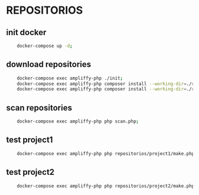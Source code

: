 # REPOSITORIOS

## init docker
```bash
	docker-compose up -d;
```
## download repositories
```bash
	docker-compose exec ampliffy-php ./init;
	docker-compose exec ampliffy-php composer install --working-dir=./repositorios/project1;
	docker-compose exec ampliffy-php composer install --working-dir=./repositorios/project2;
```
## scan repositories
```bash
	docker-compose exec ampliffy-php php scan.php;
```
## test project1
```bash
	docker-compose exec ampliffy-php php repositorios/project1/make.php;
```
## test project2
```bash
	docker-compose exec ampliffy-php php repositorios/project2/make.php;
```
